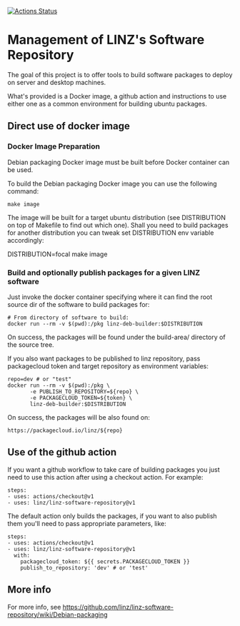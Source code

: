[![Actions Status](https://github.com/linz/linz-software-repository/workflows/CI/badge.svg?branch=master)](https://github.com/linz/linz-software-repository/actions)

# Management of LINZ's Software Repository

The goal of this project is to offer tools to build software packages
to deploy on server and desktop machines.

What's provided is a Docker image, a github action and instructions to
use either one as a common environment for building ubuntu packages.

## Direct use of docker image

### Docker Image Preparation

Debian packaging Docker image must be built before Docker container
can be used.

To build the Debian packaging Docker image you can use the following
command:

	make image

The image will be built for a target ubuntu distribution
(see DISTRIBUTION on top of Makefile to find out which one).
Shall you need to build packages for another distribution
you can tweak set DISTRIBUTION env variable accordingly:

  DISTRIBUTION=focal make image

### Build and optionally publish packages for a given LINZ software

Just invoke the docker container specifying where it can find the
root source dir of the software to build packages for:

    # From directory of software to build:
    docker run --rm -v $(pwd):/pkg linz-deb-builder:$DISTRIBUTION

On success, the packages will be found under the build-area/ directory
of the source tree.

If you also want packages to be published to linz repository, pass
packagecloud token and target repository as environment variables:

    repo=dev # or "test"
    docker run --rm -v $(pwd):/pkg \
           -e PUBLISH_TO_REPOSITORY=${repo} \
           -e PACKAGECLOUD_TOKEN=${token} \
           linz-deb-builder:$DISTRIBUTION

On success, the packages will be also found on:

    https://packagecloud.io/linz/${repo}

## Use of the github action

If you want a github workflow to take care of building packages
you just need to use this action after using a checkout action.
For example:

    steps:
    - uses: actions/checkout@v1
    - uses: linz/linz-software-repository@v1

The default action only builds the packages, if you want to also
publish them you'll need to pass appropriate parameters, like:

    steps:
    - uses: actions/checkout@v1
    - uses: linz/linz-software-repository@v1
      with:
        packagecloud_token: ${{ secrets.PACKAGECLOUD_TOKEN }}
        publish_to_repository: 'dev' # or 'test'

## More info

For more info, see
https://github.com/linz/linz-software-repository/wiki/Debian-packaging

